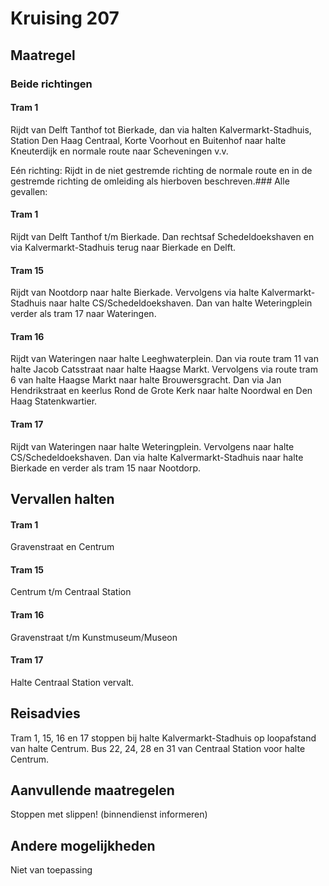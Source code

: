 # Kruising 207
## Maatregel
### Beide richtingen
#### Tram 1
Rijdt van Delft Tanthof tot Bierkade, dan via halten Kalvermarkt-Stadhuis, Station Den Haag Centraal, Korte Voorhout en Buitenhof naar halte Kneuterdijk en normale route naar Scheveningen v.v.

Eén richting:
Rijdt in de niet gestremde richting de normale route en in de gestremde richting de omleiding als hierboven beschreven.### Alle gevallen:

#### Tram 1
Rijdt van Delft Tanthof t/m Bierkade.
Dan rechtsaf Schedeldoekshaven en via Kalvermarkt-Stadhuis terug naar Bierkade en Delft.

#### Tram 15
Rijdt van Nootdorp naar halte Bierkade. 
Vervolgens via halte Kalvermarkt-Stadhuis naar halte CS/Schedeldoekshaven. 
Dan van halte Weteringplein verder als tram 17 naar Wateringen.

#### Tram 16
Rijdt van Wateringen naar halte Leeghwaterplein.
Dan via route tram 11 van halte Jacob Catsstraat naar halte Haagse Markt. 
Vervolgens via route tram 6 van halte Haagse Markt naar halte Brouwersgracht.
Dan via Jan Hendrikstraat en keerlus Rond de Grote Kerk naar halte Noordwal en Den Haag Statenkwartier.

#### Tram 17
Rijdt van Wateringen naar halte Weteringplein. 
Vervolgens naar halte CS/Schedeldoekshaven. 
Dan via halte Kalvermarkt-Stadhuis naar halte Bierkade en verder als tram 15 naar Nootdorp.

## Vervallen halten

#### Tram 1
Gravenstraat en Centrum

#### Tram 15
Centrum t/m Centraal Station

#### Tram 16
Gravenstraat t/m Kunstmuseum/Museon 

#### Tram 17
Halte Centraal Station vervalt.

## Reisadvies
Tram 1, 15, 16 en 17 stoppen bij halte Kalvermarkt-Stadhuis op loopafstand van halte Centrum.
Bus 22, 24, 28 en 31 van Centraal Station voor halte Centrum. 

## Aanvullende maatregelen
Stoppen met  slippen! (binnendienst informeren)

## Andere mogelijkheden
Niet van toepassing
